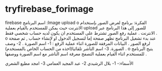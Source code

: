 # tryfirebase_forimage
firebase
اسم البرنامج :Image upload
o الفكرة: برنامج لعرض الصور بإستخدام الانترنت حيث يمكن للمستخدم بالقيام بعملية upload    للصور إلى هذا البرنامج عبر الانترنت .
	عملية رفع الصور تشترط على المستخدم ان يكون لديه حساب            شخصي  فقط .
o عند بدء تشغيل البرنامج تظهر صفحة إما لتسجيل الدخول او لإنشاء حساب , ثم صفحة لرفع الصور .
      البيانات المرفقة للصورة اثناء عملية الرفع :
1- اسم الصورة .
2- وصف الصورة.
3- اسم الناشر تلقائيا(اخذه من الحساب الخاص بالمستخدم) .
o يتيح البرنامج للمستخدم اثناء القيام بعملية التصفح معرفة اسم الناشر مع اسم الصورة ووصفها .



الأسماء:-
1- بلال الرشيدي
2- عبد المجيد العمامي
3- امجد مطيع الشعري




